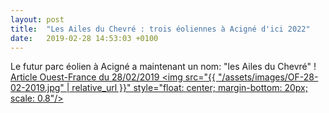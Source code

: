 ```yaml
---
layout: post
title:  "Les Ailes du Chevré : trois éoliennes à Acigné d'ici 2022"
date:   2019-02-28 14:53:03 +0100
---
```

Le futur parc éolien à Acigné a maintenant un nom: "les Ailes du Chevré" !
<a href="https://www.ouest-france.fr/bretagne/acigne-35690/rennes-metropole-les-ailes-du-chevre-un-vent-d-eoliennes-va-s-installer-acigne-6240983">
Article Ouest-France du 28/02/2019
    <img src="{{ "/assets/images/OF-28-02-2019.jpg" | relative_url }}"
         style="float: center; margin-bottom: 20px; scale: 0.8"/>
</a>

